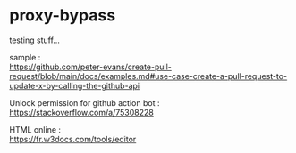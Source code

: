 # proxy-bypass
testing stuff...

sample :  
https://github.com/peter-evans/create-pull-request/blob/main/docs/examples.md#use-case-create-a-pull-request-to-update-x-by-calling-the-github-api

Unlock permission for github action bot :  
https://stackoverflow.com/a/75308228

HTML online :  
https://fr.w3docs.com/tools/editor

